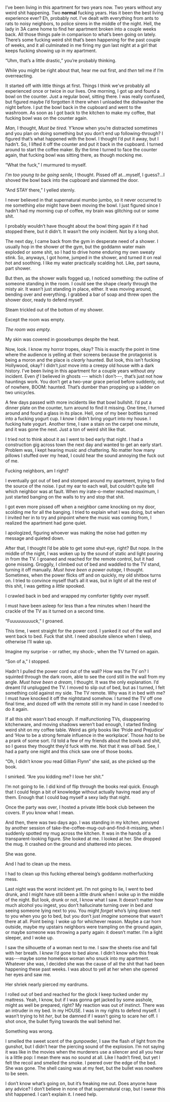 I’ve been living in this apartment for two years now. Two years without any weird shit happening. Two **normal** fucking years. Has it been the best living experience ever? Eh, probably not. I’ve dealt with everything from ants to rats to noisy neighbors, to police sirens in the middle of the night. Hell, the lady in 3A came home to find her apartment broken into a couple weeks back. All those things pale in comparison to what’s been going on lately. There’s some fucking weird shit that’s been happening for the past couple of weeks, and it all culminated in me firing my gun last night at a girl that keeps fucking showing up in my apartment.


“Uhm, that’s a little drastic,” you’re probably thinking.


While you might be right about that, hear me out first, and *then* tell me if I’m overreacting.


It started off with little things at first. Things I think we’ve probably all experienced once or twice in our lives. One morning, I got up and found a bowl on the counter. Just a regular bowl, sitting there. I was really confused, but figured maybe I’d forgotten it there when I unloaded the dishwasher the night before. I put the bowl back in the cupboard and went to the washroom. As soon as I got back to the kitchen to make my coffee, that fucking bowl was on the counter again.


*Man,* I thought, *Must be tired*. Y’know when you’re distracted sometimes and you plan on doing something but you don’t end up following-through? I figured that’s what happened with the bowl. I thought I’d put it away, but I hadn’t. So, I lifted it off the counter and put it back in the cupboard. I turned around to start the coffee maker. By the time I turned to face the counter again, that fucking bowl was sitting there, as though mocking me.


“What the fuck,” I murmured to myself.


*I’m too young to be going senile,* I thought. Pissed off at...myself, I guess?...I shoved the bowl back into the cupboard and slammed the door.


“And STAY there,” I yelled sternly.


I never believed in that supernatural mumbo jumbo, so it never occurred to me something *else* might have been moving the bowl. I just figured since I hadn’t had my morning cup of coffee, my brain was glitching out or some shit.


I probably wouldn’t have thought about the bowl thing again if it had stopped there, but it didn’t. It wasn’t the only incident. Not by a long shot.


The next day, I came back from the gym in desperate need of a shower. I usually hop in the shower *at* the gym, but the goddamn water main exploded or some shit, so I had to drive home enduring my own sweaty stink. So, anyways, I got home, jumped in the shower, and turned it on real hot and soothing. I like my water practically scalding hot. Like, part sauna, part shower.


But then, as the shower walls fogged up, I noticed something: the outline of someone standing in the room. I could see the shape clearly through the misty air. It wasn’t just standing in place, either. It was moving around, bending over and everything. I grabbed a bar of soap and threw open the shower door, ready to defend myself.


Steam trickled out of the bottom of my shower.


Except the room was empty.


*The room was empty.*


My skin was covered in goosebumps despite the heat.


Now, look. I know my horror tropes, okay? This is exactly the point in time where the audience is yelling at their screens because the protagonist is being a moron and the place is *clearly* haunted. But look, this isn’t fucking Hollywood, okay? I didn’t *just* move into a creepy old house with a dark history. I’ve been living in this apartment for a couple years without *any* incident. Even *if* I believed in ghosts --- which I don’t---, that’s just not how hauntings work. You don’t get a two-year grace period before suddenly, out of nowhere, BOOM: haunted. That’s dumber than propping up a ladder on two unicycles.


A few days passed with more incidents like that bowl bullshit. I’d put a dinner plate on the counter, turn around to find it missing. One time, I turned around and found a glass in its place. Hell, one of my beer bottles turned into a fucking yogurt cup. I *know* I didn’t bring yogurt into my house. I fucking hate yogurt. Another time, I saw a stain on the carpet one minute, and it was gone the next. Just a ton of weird shit like that.


I tried not to think about it as I went to bed early that night. I had a construction gig across town the next day and wanted to get an early start. Problem was, I kept hearing music and chattering. No matter how many pillows I stuffed over my head, I could hear the sound annoying the fuck out of me.


Fucking neighbors, am I right?


I eventually got out of bed and stomped around my apartment, trying to find the source of the noise. I put my ear to each wall, but couldn’t quite tell which neighbor was at fault. When my irate-o-meter reached maximum, I just started banging on the walls to try and stop that shit.


I got even more pissed off when a neighbor came knocking on my door, scolding me for all the banging. I tried to explain what I was doing, but when I invited her in to try and pinpoint where the music was coming from, I realized the apartment had gone quiet.


I apologized, figuring whoever was making the noise had gotten my message and quieted down.


After that, I thought I’d be able to get some shut-eye, right? But nope. In the middle of the night, I was woken up by the sound of static and light pouring in from the TV. I groaned and reached for the remote control, but it had gone missing. Groggily, I climbed out of bed and waddled to the TV stand, turning it off manually. *Must have been a power outage,* I thought. Sometimes, when the power flicks off and on quickly, my old shitbox turns on. I tried to convince myself that’s all it was, but in light of all the rest of this shit, I was getting a *little* spooked.


I crawled back in bed and wrapped my comforter tightly over myself.


I must have been asleep for less than a few minutes when I heard the crackle of the TV as it turned on a second time.


“Fuuuuuuuuuck,” I groaned.


This time, I went straight for the power cord. I yanked it out of the wall and went back to bed. Fuck that shit. I need absolute silence when I sleep, otherwise I’ll wake up.


Imagine my surprise - or rather, my shock-, when the TV turned on again.


“Son of a,” I stopped.


Hadn’t I pulled the power cord out of the wall? How was the TV on? I squinted through the dark room, able to see the cord still in the wall from my angle. *Must have been a dream,* I thought. It was the only explanation. I’d dreamt I’d unplugged the TV. I moved to slip out of bed, but as I turned, I felt something cold against my side. The TV remote. Why was it in bed with me? I must have knocked it off the nightstand somehow. I turned the TV off one final time, and dozed off with the remote still in my hand in case I needed to do it again.


If all this shit wasn’t bad enough. If malfunctioning TVs, disappearing kitchenware, and moving shadows weren’t bad enough, I started finding weird shit on my coffee table. Weird as girly books like ‘Pride and Prejudice’ and ‘How to be a strong female influence in the workplace’. Those *had* to be a prank of some sort. I’d told a few of my friends about the bowls and shit, so I guess they thought they’d fuck with me. Not that it was *all* bad. See, I had a party one night and this chick saw one of those books.


“Oh, I didn’t know you read Gillian Flynn” she said, as she picked up the book.


I smirked. “Are you kidding me? I love her shit.”


I’m not going to lie. I did kind of flip through the books real quick. Enough that I could feign a bit of knowledge without actually having read any of them. Enough that I could bag myself a sexy lady that night.


Once the party was over, I hosted a private little book club between the covers. If you know what I mean.


And then, there was two days ago. I was standing in my kitchen, annoyed by another session of take-the-coffee-mug-out-and-find-it-missing, when I suddenly spotted my mug across the kitchen. It was in the hands of a transparent-looking figure. She looked at me. I looked at her. She dropped the mug. It crashed on the ground and shattered into pieces.


She was gone.


And I had to clean up the mess.


I had to clean up this fucking ethereal being’s goddamn motherfucking mess.


Last night was the worst incident yet. I’m not going to lie, I went to bed drunk, and I might have still been a little drunk when I woke up in the middle of the night. But look, drunk or not, I know what I saw. It doesn’t matter how much alcohol you ingest, you don’t hallucinate turning over in bed and seeing someone lying next to you. You might *forget* who’s lying down next to you when you go to bed, but you don’t just *imagine* someone that wasn’t there at all. Point being: I woke up for whichever reason. Maybe a car horn outside, maybe my upstairs neighbors were trampling on the ground again, or maybe someone was throwing a party again: it doesn’t matter. I’m a light sleeper, and I woke up.


I saw the silhouette of a woman next to me. I saw the sheets rise and fall with her breath. I *knew* I’d gone to bed alone. I didn’t know who this freak was---maybe some homeless woman who snuck into my apartment. Whatever she was, I decided she was the cause of all the shit that had been happening these past weeks. I was about to yell at her when she opened her eyes and saw me.


Her shriek nearly pierced my eardrums.


I rolled out of bed and reached for the glock I keep tucked under my mattress. Yeah, I know, but if I was gonna get jacked by some asshole,  might as well be prepared, right? My reaction was out of instinct. There was an intruder in my bed. In my HOUSE. I was in my rights to defend myself. I wasn’t trying to hit *her*, but be damned if I wasn’t going to scare her off. I shot once, the bullet flying towards the wall behind her.


Something was wrong.


I smelled the sweet scent of the gunpowder, I saw the flash of light from the gunshot, but I didn’t hear the piercing sound of the explosion. I’m not saying it was like in the movies when the murderers use a silencer and all you hear is a little pop: I mean there was no sound at all. Like I hadn’t fired, but yet I felt the recoil and smelled the smoke. I peered over the edge of the bed. She was gone. The shell casing was at my feet, but the bullet was nowhere to be seen.


I don’t know what’s going on, but it’s freaking me out. Does anyone have any advice? I don’t believe in none of that supernatural crap, but I swear this shit happened. I can’t explain it. I need help.